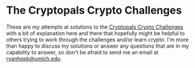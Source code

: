 # The Cryptopals Crypto Challenges
These are my attempts at solutions to the [Cryptopals Crypto Challenges](https://www.cryptopals.com/) with a bit of explanation here and there that hopefully might be helpful to others trying to work through the challenges and/or learn crypto. I'm more than happy to discuss my solutions or answer any questions that are in my capability to answer, so don't be afraid to send me an email at ryanhopk@umich.edu.
